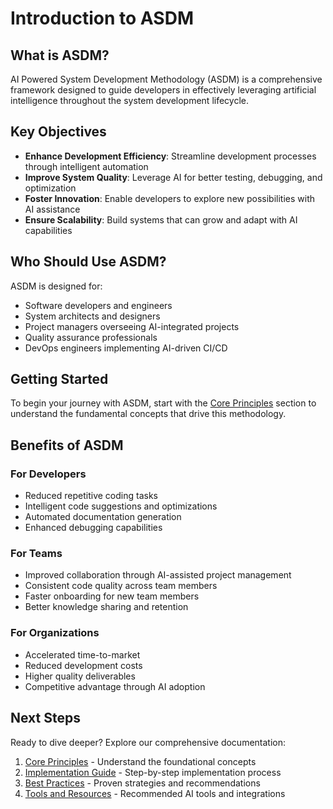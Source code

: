 # Introduction to ASDM

## What is ASDM?

AI Powered System Development Methodology (ASDM) is a comprehensive framework designed to guide developers in effectively leveraging artificial intelligence throughout the system development lifecycle.

## Key Objectives

- **Enhance Development Efficiency**: Streamline development processes through intelligent automation
- **Improve System Quality**: Leverage AI for better testing, debugging, and optimization
- **Foster Innovation**: Enable developers to explore new possibilities with AI assistance
- **Ensure Scalability**: Build systems that can grow and adapt with AI capabilities

## Who Should Use ASDM?

ASDM is designed for:
- Software developers and engineers
- System architects and designers
- Project managers overseeing AI-integrated projects
- Quality assurance professionals
- DevOps engineers implementing AI-driven CI/CD

## Getting Started

To begin your journey with ASDM, start with the [Core Principles](core-principles.md) section to understand the fundamental concepts that drive this methodology.

## Benefits of ASDM

### For Developers
- Reduced repetitive coding tasks
- Intelligent code suggestions and optimizations
- Automated documentation generation
- Enhanced debugging capabilities

### For Teams
- Improved collaboration through AI-assisted project management
- Consistent code quality across team members
- Faster onboarding for new team members
- Better knowledge sharing and retention

### For Organizations
- Accelerated time-to-market
- Reduced development costs
- Higher quality deliverables
- Competitive advantage through AI adoption

## Next Steps

Ready to dive deeper? Explore our comprehensive documentation:
1. [Core Principles](core-principles.md) - Understand the foundational concepts
2. [Implementation Guide](implementation-guide.md) - Step-by-step implementation process
3. [Best Practices](best-practices.md) - Proven strategies and recommendations
4. [Tools and Resources](tools.md) - Recommended AI tools and integrations
